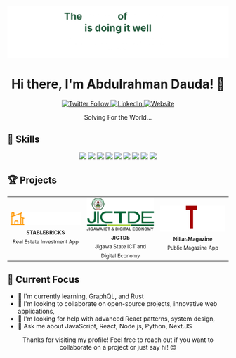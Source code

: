 <div align="center">
  <img src="./assets/Banner-github.png" alt="Abdulrahman Dauda" />
</div>

<h1 align="center">Hi there, I'm Abdulrahman Dauda! 👋</h1>

<p align="center">
  <a href="https://x.com/doudgaya" target="_blank">
    <img src="https://img.shields.io/twitter/follow/doudgaya?style=social" alt="Twitter Follow" />
  </a>
  <a href="https://www.linkedin.com/in/abdulrahman-dauda-gaya/" target="_blank">
    <img src="https://img.shields.io/badge/-LinkedIn-black.svg?style=flat-square&logo=linkedin&colorB=555" alt="LinkedIn" />
  </a>
  <a href="https://doudgaya.xyz" target="_blank">
    <img src="https://img.shields.io/badge/Website-FF4405?style=flat-square&logo=google-chrome&logoColor=white" alt="Website" />
  </a>
</p>

<p align="center"> Solving For the World...</p>

## 🚀 Skills

<p align="center">
  <img src="https://img.shields.io/badge/-JavaScript-black?style=flat-square&logo=javascript" />
  <img src="https://img.shields.io/badge/-Python-black?style=flat-square&logo=Python" />
  <img src="https://img.shields.io/badge/-React-black?style=flat-square&logo=react" />
  <img src="https://img.shields.io/badge/-Node.js-black?style=flat-square&logo=Node.js" />
  <img src="https://img.shields.io/badge/-HTML5-black?style=flat-square&logo=html5&logoColor=white" />
  <img src="https://img.shields.io/badge/-CSS3-black?style=flat-square&logo=css3" />
  <img src="https://img.shields.io/badge/-Git-black?style=flat-square&logo=git" />
  <img src="https://img.shields.io/badge/-GitHub-black?style=flat-square&logo=github" />
  <img src="https://img.shields.io/badge/-Vercel-black?style=flat-square&logo=vercel" />
</p>

## 🏆 Projects

<table>
  <tr>
    <td align="center">
      <a href="https://stablebricks.com">
        <img src="./assets/stablebricks.png" width="200px" alt="Project 1" />
        <br />
        <sub><b>STABLEBRICKS</b></sub>
      </a>
      <br />
      <sub>Real Estate Investment App</sub>
    </td>
    <td align="center">
      <a href="https://ict.jg.gov.ng">
        <img src="./assets/jictde.webp" width="200px" alt="Project 2" />
        <br />
        <sub><b>JICTDE</b></sub>
      </a>
      <br />
      <sub>Jigawa State ICT and Digital Economy</sub>
    </td>
    <td align="center">
      <a href="https://nillar.com">
        <img src="./assets/nillar.png" width="200px" alt="Project 3" />
        <br />
        <sub><b>Nillar Magazine</b></sub>
      </a>
      <br />
      <sub>Public Magazine App</sub>
    </td>
  </tr>
</table>

## 🎯 Current Focus

- 🌱 I'm currently learning, GraphQL, and Rust
- 👯 I'm looking to collaborate on open-source projects, innovative web applications,
- 🤔 I'm looking for help with advanced React patterns, system design,
- 💬 Ask me about JavaScript, React, Node.js, Python, Next.JS

<p align="center">Thanks for visiting my profile! Feel free to reach out if you want to collaborate on a project or just say hi! 😊</p>
